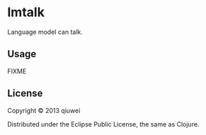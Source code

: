 # lmtalk

Language model can talk.

## Usage

FIXME

## License

Copyright © 2013 qiuwei

Distributed under the Eclipse Public License, the same as Clojure.
